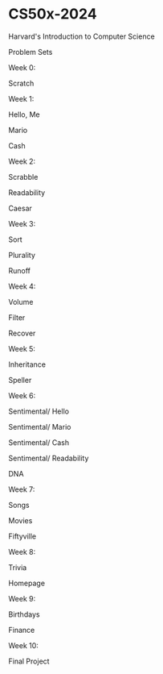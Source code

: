# CS50x-2024
Harvard's Introduction to Computer Science

Problem Sets

Week 0:

Scratch

Week 1:

Hello, Me

Mario

Cash

Week 2:

Scrabble

Readability

Caesar

Week 3:

Sort

Plurality

Runoff

Week 4:

Volume

Filter

Recover

Week 5:

Inheritance

Speller

Week 6:

Sentimental/ Hello

Sentimental/ Mario

Sentimental/ Cash

Sentimental/ Readability

DNA

Week 7:

Songs

Movies

Fiftyville

Week 8:

Trivia

Homepage

Week 9:

Birthdays

Finance

Week 10:

Final Project
